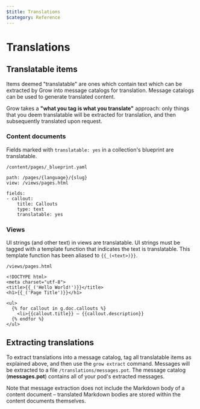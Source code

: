 ```yaml
---
$title: Translations
$category: Reference
---
```

# Translations

## Translatable items

Items deemed "translatable" are ones which contain text which can be extracted by Grow into message catalogs for translation. Message catalogs can be used to generate translated content.

Grow takes a __"what you tag is what you translate"__ approach: only things that you deem translatable will be extracted for translation, and then subsequently translated upon request.

### Content documents

Fields marked with `translatable: yes` in a collection's blueprint are translatable.

`/content/pages/_blueprint.yaml`
    
    path: /pages/{language}/{slug}
    view: /views/pages.html

    fields:
    - callout:
        title: Callouts
        type: text
        translatable: yes

### Views

UI strings (and other text) in views are translatable. UI strings must be tagged with a template function that indicates the text is translatable. This template function has been aliased to `{{_(<text>)}}`.

`/views/pages.html`

    <!DOCTYPE html>
    <meta charset="utf-8">
    <title>{{_('Hello World!')}}</title>
    <h1>{{_('Page Title')}}</h1>

    <ul>
      {% for callout in g.doc.callouts %}
        <li>{{callout.title}} – {{callout.description}}
      {% endfor %}
    </ul>

## Extracting translations

To extract translations into a message catalog, tag all translatable items as explained above, and then use the `grow extract` command. Messages will be extracted to a file `/translations/messages.pot`. The message catalog (__messages.pot__) contains all of your pod's extracted messages.

Note that message extraction does not include the Markdown body of a content document – translated Markdown bodies are stored within the content documents themselves.
